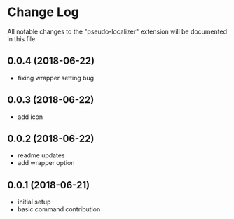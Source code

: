 # Change Log
All notable changes to the "pseudo-localizer" extension will be documented in this file.

## 0.0.4 (2018-06-22)

- fixing wrapper setting bug

## 0.0.3 (2018-06-22)

- add icon

## 0.0.2 (2018-06-22)

- readme updates
- add wrapper option

## 0.0.1 (2018-06-21)

- initial setup
- basic command contribution
